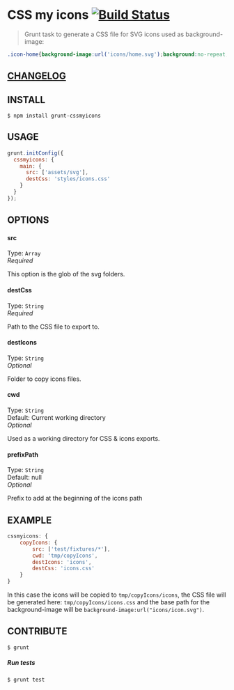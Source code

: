 # CSS my icons  [![Build Status](https://travis-ci.org/raiseandfall/grunt-cssmyicons.svg)](https://travis-ci.org/raiseandfall/grunt-cssmyicons)

> Grunt task to generate a CSS file for SVG icons used as background-image:

```css
.icon-home{background-image:url('icons/home.svg');background:no-repeat;}
```

## [CHANGELOG](./CHANGELOG.md)

## INSTALL

```shell
$ npm install grunt-cssmyicons
```

## USAGE
```javascript
grunt.initConfig({
  cssmyicons: {
    main: {
      src: ['assets/svg'],
      destCss: 'styles/icons.css'
    }
  }
});
```

## OPTIONS

#### src
Type: `Array`  
_Required_  

This option is the glob of the svg folders.

#### destCss
Type: `String`  
_Required_  

Path to the CSS file to export to.

#### destIcons
Type: `String`  
_Optional_  

Folder to copy icons files.

#### cwd
Type: `String`  
Default: Current working directory  
_Optional_  

Used as a working directory for CSS & icons exports. 

#### prefixPath
Type: `String`  
Default: null  
_Optional_  

Prefix to add at the beginning of the icons path


## EXAMPLE 
```javascript
cssmyicons: {
    copyIcons: {
        src: ['test/fixtures/*'],
        cwd: 'tmp/copyIcons',
        destIcons: 'icons',
        destCss: 'icons.css'
    }
}
```

In this case the icons will be copied to ```tmp/copyIcons/icons```, the CSS file will be generated here: ```tmp/copyIcons/icons.css``` and the base path for the background-image will be ```background-image:url("icons/icon.svg")```.

## CONTRIBUTE
```shell
$ grunt
```

##### Run tests  
```shell
$ grunt test
```
